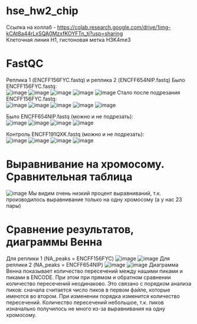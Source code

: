# hse_hw2_chip
Ссылка на коллаб - https://colab.research.google.com/drive/1img-kCAt8a44rLxSQA0MzxfKOYFTn_tj?usp=sharing  
Клеточная линия H1, гистоновая метка H3K4me3
# FastQC
Реплика 1 (ENCFF156FYC.fastq) и реплика 2 (ENCFF654NIP.fastq)
Было 	ENCFF156FYC.fastq:  
![image](https://user-images.githubusercontent.com/60805733/157036128-bf46f37f-1a4f-426c-97a8-f8d181fcf615.png)
![image](https://user-images.githubusercontent.com/60805733/157036154-e8cc8f69-3849-431b-b0ca-efef7849c04c.png)
![image](https://user-images.githubusercontent.com/60805733/157036170-88b512ff-57c6-4def-b599-f3b3c0f14717.png)
![image](https://user-images.githubusercontent.com/60805733/157036222-f12f3378-bf50-4b54-b3c8-4c7f7527030d.png)
![image](https://user-images.githubusercontent.com/60805733/157036245-461a797c-0927-408b-a1c9-e0eb94ccae1f.png)
Стало после подрезания	ENCFF156FYC.fastq:  
![image](https://user-images.githubusercontent.com/60805733/157036277-f040ef55-6800-4e53-a1cf-c7c5fc8a524c.png)
![image](https://user-images.githubusercontent.com/60805733/157036298-0315a3b8-b6d5-4770-b4c5-1774a56459f3.png)
![image](https://user-images.githubusercontent.com/60805733/157036315-482db460-c29e-4f00-8984-018814da9e07.png)
![image](https://user-images.githubusercontent.com/60805733/157036356-622b9a50-9f9e-433a-8f6b-029587f11418.png)
![image](https://user-images.githubusercontent.com/60805733/157036370-1ffa35c6-eecb-4380-81c9-f47a94e39cbc.png)

Было ENCFF654NIP.fastq (можно и не подрезать):  
![image](https://user-images.githubusercontent.com/60805733/157036497-9783cacf-3fb6-4345-a488-cf07d8792651.png)
![image](https://user-images.githubusercontent.com/60805733/157036537-3d6adbbd-6fba-4057-b928-053f5f5ef2e7.png)
![image](https://user-images.githubusercontent.com/60805733/157036548-86a1630b-7cd8-4a21-96ef-ba72490f3b18.png)
![image](https://user-images.githubusercontent.com/60805733/157036591-f7a965f0-0b28-43f7-9c78-bbede455ed89.png)

Контроль 	ENCFF191QXK.fastq (можно и не подрезать):  
![image](https://user-images.githubusercontent.com/60805733/157036822-55fe701a-f2f8-4f54-b326-4116925fb582.png)
![image](https://user-images.githubusercontent.com/60805733/157036866-90ca2ff5-aa01-4767-a976-b1077eaebc2c.png)
![image](https://user-images.githubusercontent.com/60805733/157036878-c8170142-b17a-4152-b414-5b02270a23f1.png)
![image](https://user-images.githubusercontent.com/60805733/157036908-bc388f23-db6d-47a9-80a9-3a116f6db59a.png)

# Выравнивание на хромосому. Сравнительная таблица  
![image](https://user-images.githubusercontent.com/60805733/157049103-b0f400cb-67aa-4c36-a335-cbba8dbc5556.png)
Мы видим очень низкий процент выравниваний, т.к. производилось выравнивание только на одну хромосому (а у нас 23 пары)  

# Сравнение результатов, диаграммы Венна  
Для реплики 1 (NA_peaks = ENCFF156FYC)
![image](https://user-images.githubusercontent.com/60805733/157046435-f58509c0-6dda-4895-8d84-0140bbee5dbb.png)
![image](https://user-images.githubusercontent.com/60805733/157046469-936ba5aa-8b98-4a64-bce7-c8446a3069f0.png)
Для реплики 2 (NA_peaks = ENCFF654NIP)
![image](https://user-images.githubusercontent.com/60805733/157046585-ccb28c76-5070-4a51-952e-00202a8031bf.png)
![image](https://user-images.githubusercontent.com/60805733/157046614-cf3fbac7-40f2-40c8-a4d1-48f4b9687f5a.png)
Диаграмма Венна показывает количество пересечений между нашими пиками и пиками в ENCODE. При этом при прямом и обратном сравнении количество пересечений неодинаково. Это связано с порядком анализа пиков: сначала считается число пиков в первом файле, которые имеются во втором. При изменении порядка изменится количество пересечений.
Количество пересечений небольшое, т.к. пиков изначально получилось не много из-за выравнивания на одну хромосому.
